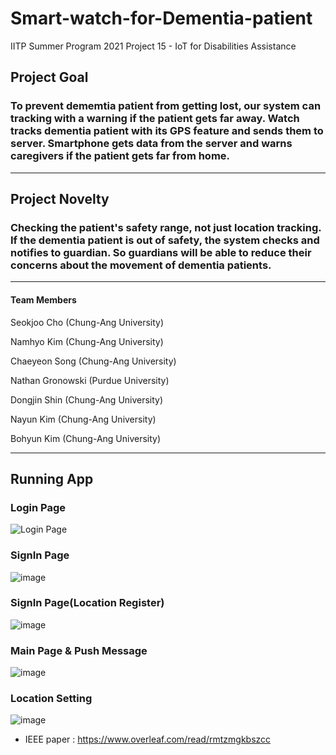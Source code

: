 # Smart-watch-for-Dementia-patient

IITP Summer Program 2021
Project 15  - IoT for Disabilities Assistance
## Project Goal
### To prevent dememtia patient from getting lost, our system can tracking with a warning if the patient gets far away. Watch tracks dementia patient with its GPS feature and sends them to server. Smartphone gets data from the server and warns caregivers if the patient gets far from home.

-----------------
## Project Novelty
### Checking the patient's safety range, not just location tracking. If the dementia patient is out of safety, the system checks and notifies to guardian. So guardians will be able to reduce their concerns about the movement of dementia patients. 


------------------



#### Team Members

  Seokjoo Cho (Chung-Ang University)
  
  Namhyo Kim (Chung-Ang University)
  
  Chaeyeon Song (Chung-Ang University)
  
  Nathan Gronowski (Purdue University)
  
  Dongjin Shin (Chung-Ang University)
  
  Nayun Kim (Chung-Ang University)
  
  Bohyun Kim (Chung-Ang University)
  
 ---------------
 ## Running App
 ### Login Page
![Login Page](https://user-images.githubusercontent.com/34156840/130118515-4e9958a1-3fbb-4bfb-9386-47dd7f636228.png)
 ### SignIn Page
 ![image](https://user-images.githubusercontent.com/34156840/130124328-3e809ce3-11eb-4258-9798-2719dd85c36d.png)
 ### SignIn Page(Location Register)
 ![image](https://user-images.githubusercontent.com/34156840/130124445-4bb96f0a-84f9-49c5-852a-9cfb0b215aae.png)
 ### Main Page & Push Message
 ![image](https://user-images.githubusercontent.com/34156840/130125687-0899713c-dde6-4966-9466-8ff2f931248e.png)
 ### Location Setting
 ![image](https://user-images.githubusercontent.com/34156840/130125982-e335472e-66da-48b2-915a-83d7b02a39f4.png)
 

 

 
* IEEE paper : <https://www.overleaf.com/read/rmtzmgkbszcc>
